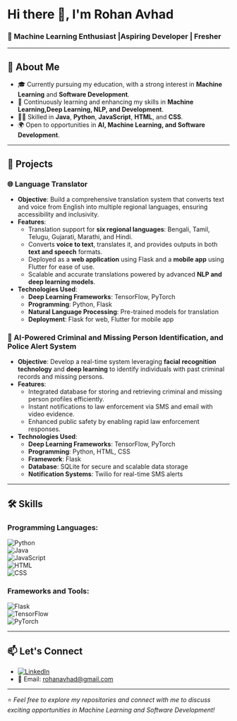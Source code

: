 # Hi there 👋, I'm Rohan Avhad  
### 🌟 Machine Learning Enthusiast |Aspiring  Developer | Fresher  

---

## 🚀 About Me  

- 🎓 Currently pursuing my education, with a strong interest in **Machine Learning** and **Software Development**.  
- 🌱 Continuously learning and enhancing my skills in **Machine Learning,Deep Learning, NLP, and  Development**.  
- 🧑‍💻 Skilled in **Java**, **Python**, **JavaScript**, **HTML**, and **CSS**.  
- 🌍 Open to opportunities in **AI, Machine Learning, and Software Development**.  

---

## 💼 Projects  

### 🌐 Language Translator  

- **Objective**: Build a comprehensive translation system that converts text and voice from English into multiple regional languages, ensuring accessibility and inclusivity.  
- **Features**:  
  - Translation support for **six regional languages**: Bengali, Tamil, Telugu, Gujarati, Marathi, and Hindi.  
  - Converts **voice to text**, translates it, and provides outputs in both **text and speech** formats.  
  - Deployed as a **web application** using Flask and a **mobile app** using Flutter for ease of use.  
  - Scalable and accurate translations powered by advanced **NLP and deep learning models**.  
- **Technologies Used**:  
  - **Deep Learning Frameworks**: TensorFlow, PyTorch  
  - **Programming**: Python, Flask  
  - **Natural Language Processing**: Pre-trained models for translation  
  - **Deployment**: Flask for web, Flutter for mobile app  

### 🚨 AI-Powered Criminal and Missing Person Identification, and Police Alert System  

- **Objective**: Develop a real-time system leveraging **facial recognition technology** and **deep learning** to identify individuals with past criminal records and missing persons.  
- **Features**:  
  - Integrated database for storing and retrieving criminal and missing person profiles efficiently.  
  - Instant notifications to law enforcement via SMS and email with video evidence.  
  - Enhanced public safety by enabling rapid law enforcement responses.  
- **Technologies Used**:  
  - **Deep Learning Frameworks**: TensorFlow, PyTorch  
  - **Programming**: Python, HTML, CSS  
  - **Framework**: Flask  
  - **Database**: SQLite for secure and scalable data storage  
  - **Notification Systems**: Twilio for real-time SMS alerts  

---

## 🛠️ Skills  

### Programming Languages:  
![Python](https://img.shields.io/badge/Python-3776AB?style=for-the-badge&logo=python&logoColor=white)  
![Java](https://img.shields.io/badge/Java-007396?style=for-the-badge&logo=java&logoColor=white)  
![JavaScript](https://img.shields.io/badge/JavaScript-F7DF1E?style=for-the-badge&logo=javascript&logoColor=black)  
![HTML](https://img.shields.io/badge/HTML-E34F26?style=for-the-badge&logo=html5&logoColor=white)  
![CSS](https://img.shields.io/badge/CSS-1572B6?style=for-the-badge&logo=css3&logoColor=white)  

### Frameworks and Tools:  
![Flask](https://img.shields.io/badge/Flask-000000?style=for-the-badge&logo=flask&logoColor=white)  
![TensorFlow](https://img.shields.io/badge/TensorFlow-FF6F00?style=for-the-badge&logo=tensorflow&logoColor=white)  
![PyTorch](https://img.shields.io/badge/PyTorch-EE4C2C?style=for-the-badge&logo=pytorch&logoColor=white)  

---



## 📫 Let's Connect  

- [![LinkedIn](https://img.shields.io/badge/LinkedIn-0077B5?style=for-the-badge&logo=linkedin&logoColor=white)](https://www.linkedin.com/in/rohan-avhad)  
- 📧 Email: [rohanavhad@gmail.com](mailto:rohanavhad204@gmail.com)  

---

⭐️ *Feel free to explore my repositories and connect with me to discuss exciting opportunities in Machine Learning and Software Development!*  
